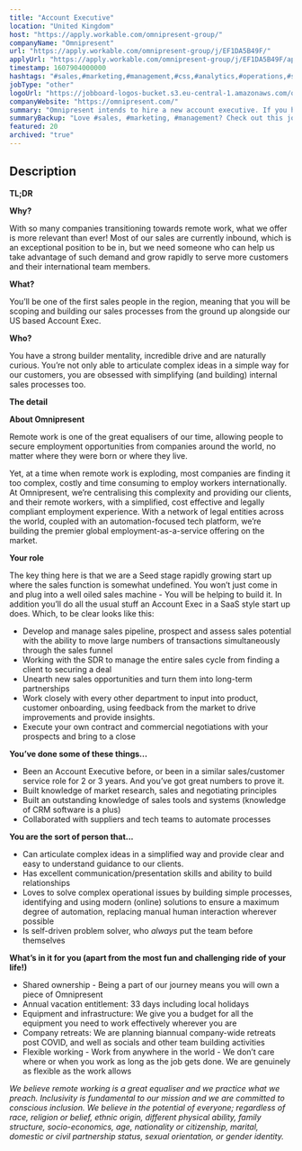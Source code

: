 ```yaml
---
title: "Account Executive"
location: "United Kingdom"
host: "https://apply.workable.com/omnipresent-group/"
companyName: "Omnipresent"
url: "https://apply.workable.com/omnipresent-group/j/EF1DA5B49F/"
applyUrl: "https://apply.workable.com/omnipresent-group/j/EF1DA5B49F/apply/"
timestamp: 1607904000000
hashtags: "#sales,#marketing,#management,#css,#analytics,#operations,#socialmedia,#crm,#office"
jobType: "other"
logoUrl: "https://jobboard-logos-bucket.s3.eu-central-1.amazonaws.com/omnipresent"
companyWebsite: "https://omnipresent.com/"
summary: "Omnipresent intends to hire a new account executive. If you have 2 or 3 years experience as Account Executive, or been in a similar sales/customer service role, consider applying."
summaryBackup: "Love #sales, #marketing, #management? Check out this job post!"
featured: 20
archived: "true"
---
```


## Description

**TL;DR**

**Why?**

With so many companies transitioning towards remote work, what we offer is more relevant than ever! Most of our sales are currently inbound, which is an exceptional position to be in, but we need someone who can help us take advantage of such demand and grow rapidly to serve more customers and their international team members.

**What?**

You’ll be one of the first sales people in the region, meaning that you will be scoping and building our sales processes from the ground up alongside our US based Account Exec.

**Who?**

You have a strong builder mentality, incredible drive and are naturally curious. You’re not only able to articulate complex ideas in a simple way for our customers, you are obsessed with simplifying (and building) internal sales processes too.

**The detail**

**About Omnipresent**

Remote work is one of the great equalisers of our time, allowing people to secure employment opportunities from companies around the world, no matter where they were born or where they live.

Yet, at a time when remote work is exploding, most companies are finding it too complex, costly and time consuming to employ workers internationally. At Omnipresent, we’re centralising this complexity and providing our clients, and their remote workers, with a simplified, cost effective and legally compliant employment experience. With a network of legal entities across the world, coupled with an automation-focused tech platform, we’re building the premier global employment-as-a-service offering on the market.

**Your role**

The key thing here is that we are a Seed stage rapidly growing start up where the sales function is somewhat undefined. You won’t just come in and plug into a well oiled sales machine - You will be helping to build it. In addition you’ll do all the usual stuff an Account Exec in a SaaS style start up does. Which, to be clear looks like this:

*   Develop and manage sales pipeline, prospect and assess sales potential with the ability to move large numbers of transactions simultaneously through the sales funnel
*   Working with the SDR to manage the entire sales cycle from finding a client to securing a deal
*   Unearth new sales opportunities and turn them into long-term partnerships
*   Work closely with every other department to input into product, customer onboarding, using feedback from the market to drive improvements and provide insights.
*   Execute your own contract and commercial negotiations with your prospects and bring to a close

**You’ve done some of these things...**

*   Been an Account Executive before, or been in a similar sales/customer service role for 2 or 3 years. And you’ve got great numbers to prove it.
*   Built knowledge of market research, sales and negotiating principles
*   Built an outstanding knowledge of sales tools and systems (knowledge of CRM software is a plus)
*   Collaborated with suppliers and tech teams to automate processes

**You are the sort of person that...**

*   Can articulate complex ideas in a simplified way and provide clear and easy to understand guidance to our clients.
*   Has excellent communication/presentation skills and ability to build relationships
*   Loves to solve complex operational issues by building simple processes, identifying and using modern (online) solutions to ensure a maximum degree of automation, replacing manual human interaction wherever possible
*   Is self-driven problem solver, who _always_ put the team before themselves

**What’s in it for you (apart from the most fun and challenging ride of your life!)**

*   Shared ownership - Being a part of our journey means you will own a piece of Omnipresent
*   Annual vacation entitlement: 33 days including local holidays
*   Equipment and infrastructure: We give you a budget for all the equipment you need to work effectively wherever you are
*   Company retreats: We are planning biannual company-wide retreats post COVID, and well as socials and other team building activities
*   Flexible working - Work from anywhere in the world - We don’t care where or when you work as long as the job gets done. We are genuinely as flexible as the work allows

_We believe remote working is a great equaliser and we practice what we preach. Inclusivity is fundamental to our mission and we are committed to conscious inclusion. We believe in the potential of everyone; regardless of race, religion or belief, ethnic origin, different physical ability, family structure, socio-economics, age, nationality or citizenship, marital, domestic or civil partnership status, sexual orientation, or gender identity._
